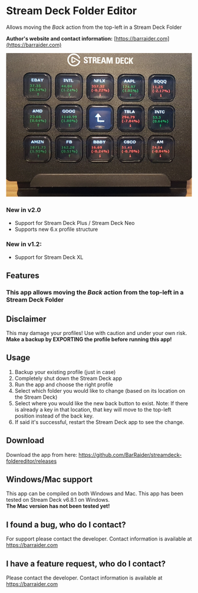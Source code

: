 # Stream Deck Folder Editor

Allows moving the *Back* action from the top-left in a Stream Deck Folder

**Author's website and contact information:** [https://barraider.com](https://barraider.com)

<img src="/_images/folder.jpg">

### New in v2.0
- Support for Stream Deck Plus / Stream Deck Neo
- Supports new 6.x profile structure

### New in v1.2:
- Support for Stream Deck XL

## Features
### This app allows moving the *Back* action from the top-left in a Stream Deck Folder

## Disclaimer
This may damage your profiles! Use with caution and under your own risk. **Make a backup by EXPORTING the profile before running this app!**

## Usage
1. Backup your existing profile (just in case)
2. Completely shut down the Stream Deck app
3. Run the app and choose the right profile
4. Select which folder you would like to change (based on its location on the Stream Deck)
5. Select where you would like the new back button to exist. 
Note: If there is already a key in that location, that key will move to the top-left position instead of the back key.
6. If said it's successful, restart the Stream Deck app to see the change.

## Download
Download the app from here: https://github.com/BarRaider/streamdeck-foldereditor/releases

## Windows/Mac support
This app can be compiled on both Windows and Mac. This app has been tested on Stream Deck v6.8.1 on Windows.  
**The Mac version has not been tested yet!**

## I found a bug, who do I contact?
For support please contact the developer. Contact information is available at https://barraider.com

## I have a feature request, who do I contact?
Please contact the developer. Contact information is available at https://barraider.com
